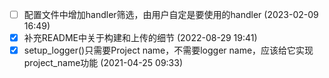  - [ ] 配置文件中增加handler筛选，由用户自定是要使用的handler (2023-02-09 16:49)
  - [X] 补充README中关于构建和上传的细节 (2022-08-29 19:41)
  - [X] setup_logger()只需要Project name，不需要logger name，应该给它实现project_name功能 (2021-04-25 09:33)
